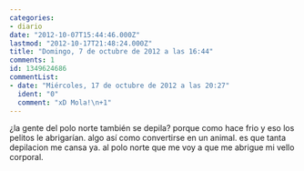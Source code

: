 ```yaml
---
categories:
- diario
date: "2012-10-07T15:44:46.000Z"
lastmod: "2012-10-17T21:48:24.000Z"
title: "Domingo, 7 de octubre de 2012 a las 16:44"
comments: 1
id: 1349624686
commentList:
- date: "Miércoles, 17 de octubre de 2012 a las 20:27"
  ident: "0"
  comment: "xD Mola!\n+1"
---
```


¿la gente del polo norte también se depila? porque como hace frio y eso los pelitos le abrigarían. algo así como convertirse en un animal. es que tanta depilacion me cansa ya. al polo norte que me voy a que me abrigue mi vello corporal.